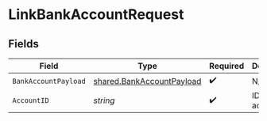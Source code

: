 # LinkBankAccountRequest


## Fields

| Field                                                                         | Type                                                                          | Required                                                                      | Description                                                                   |
| ----------------------------------------------------------------------------- | ----------------------------------------------------------------------------- | ----------------------------------------------------------------------------- | ----------------------------------------------------------------------------- |
| `BankAccountPayload`                                                          | [shared.BankAccountPayload](../../../pkg/models/shared/bankaccountpayload.md) | :heavy_check_mark:                                                            | N/A                                                                           |
| `AccountID`                                                                   | *string*                                                                      | :heavy_check_mark:                                                            | ID of the account                                                             |
